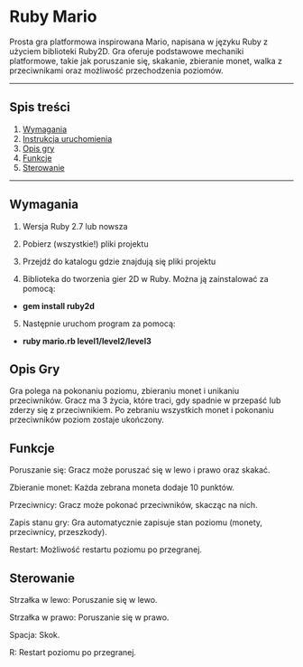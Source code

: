 # Ruby Mario

Prosta gra platformowa inspirowana Mario, napisana w języku Ruby z użyciem biblioteki Ruby2D. Gra oferuje podstawowe mechaniki platformowe, takie jak poruszanie się, skakanie, zbieranie monet, walka z przeciwnikami oraz możliwość przechodzenia poziomów.

---

## Spis treści
1. [Wymagania](#wymagania)
2. [Instrukcja uruchomienia](#instrukcja-uruchomienia)
3. [Opis gry](#opis-gry)
4. [Funkcje](#funkcje)
5. [Sterowanie](#sterowanie)

---

## Wymagania

1. Wersja Ruby 2.7 lub nowsza

2. Pobierz (wszystkie!) pliki projektu

3. Przejdź do katalogu gdzie znajdują się pliki projektu

4. Biblioteka do tworzenia gier 2D w Ruby. Można ją zainstalować za pomocą:

  - **gem install ruby2d**
5. Następnie uruchom program za pomocą:
  - **ruby mario.rb level1/level2/level3**

 
## Opis Gry

Gra polega na pokonaniu poziomu, zbieraniu monet i unikaniu przeciwników. Gracz ma 3 życia, które traci, gdy spadnie w przepaść lub zderzy się z przeciwnikiem. Po zebraniu wszystkich monet i pokonaniu przeciwników poziom zostaje ukończony.

## Funkcje

Poruszanie się: Gracz może poruszać się w lewo i prawo oraz skakać.

Zbieranie monet: Każda zebrana moneta dodaje 10 punktów.

Przeciwnicy: Gracz może pokonać przeciwników, skacząc na nich.


Zapis stanu gry: Gra automatycznie zapisuje stan poziomu (monety, przeciwnicy, przeszkody).

Restart: Możliwość restartu poziomu po przegranej.

## Sterowanie

Strzałka w lewo: Poruszanie się w lewo.

Strzałka w prawo: Poruszanie się w prawo.

Spacja: Skok.

R: Restart poziomu po przegranej.